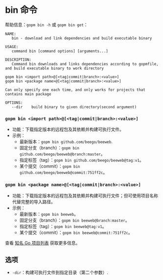 bin 命令
====

帮助信息：`gopm bin -h` 或 `gopm bin get`：

	NAME:
	   bin - download and link dependencies and build executable binary
	
	USAGE:
	   command bin [command options] [arguments...]
	
	DESCRIPTION:
	   Command bin downloads and links dependencies according to gopmfile,
	and build executable binary to work directory
	
	gopm bin <import path>@[<tag|commit|branch>:<value>]
	gopm bin <package name>@[<tag|commit|branch>:<value>]
	
	Can only specify one each time, and only works for projects that
	contains main package
	
	OPTIONS:
	   --dir	build binary to given directory(second argument)
   
### `gopm bin <import path>@[<tag|commit|branch>:<value>]`

- 功能：下载指定版本的远程包及其依赖并构建可执行文件。
- 示例：
	- 最新版本：`gopm bin github.com/beego/beeweb`.
	- 固定分支（branch）：`gopm bin github.com/beego/beeweb@branch:master`。
	- 指定标签（tag）：`gopm bin github.com/beego/beeweb@tag:v1`。
	- 某个提交（commit）：`gopm bin github.com/beego/beeweb@commit:751ff2c`。
	
### `gopm bin <package name>@[<tag|commit|branch>:<value>]`

- 功能：下载指定版本的远程包及其依赖并构建可执行文件；但可使用项目名称代替完整的导入路径。
- 示例：
	- 最新版本：`gopm bin beeweb`。
	- 固定分支（branch）：`gopm bin beeweb@branch:master`。
	- 指定标签（tag）：`gopm bin beeweb@tag:v1`。
	- 某个提交（commit）：`gopm bin beeweb@commit:751ff2c`。
	
查看 [知名 Go 项目列表](../pkgname.list) 获取更多信息。

## 选项

- `-dir`：构建可执行文件到指定目录（第二个参数）.